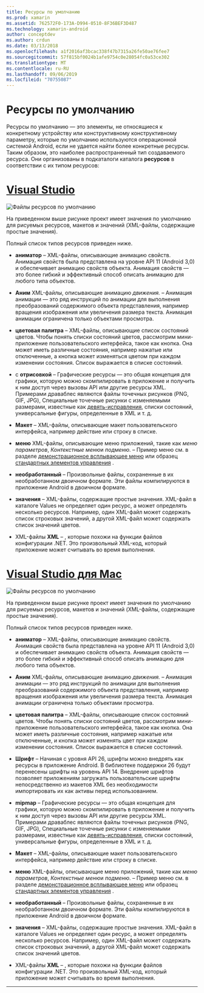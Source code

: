 ```yaml
---
title: Ресурсы по умолчанию
ms.prod: xamarin
ms.assetid: 762572F0-173A-D994-0510-8F36BEF3D487
ms.technology: xamarin-android
author: conceptdev
ms.author: crdun
ms.date: 03/13/2018
ms.openlocfilehash: a1f2016af3bcac338f47b7315a26fe50ae76fee7
ms.sourcegitcommit: 57f815bf0024b1afe9754c0e28054fc0a53ce302
ms.translationtype: MT
ms.contentlocale: ru-RU
ms.lasthandoff: 09/06/2019
ms.locfileid: "70755087"
---
```

# <a name="default-resources"></a>Ресурсы по умолчанию

Ресурсы по умолчанию — это элементы, не относящиеся к конкретному устройству или конструктивному конструктивному параметру, которые по умолчанию используются операционной системой Android, если не удается найти более конкретные ресурсы. Таким образом, это наиболее распространенный тип создаваемого ресурса. Они организованы в подкаталоги каталога **ресурсов** в соответствии с их типом ресурсов:

# <a name="visual-studiotabwindows"></a>[Visual Studio](#tab/windows)

![Файлы ресурсов по умолчанию](default-resources-images/01-resource-files-vs.png)

На приведенном выше рисунке проект имеет значения по умолчанию для рисуемых ресурсов, макетов и значений (XML-файлы, содержащие простые значения).

Полный список типов ресурсов приведен ниже.

- **аниматор** &ndash; XML-файлы, описывающие анимацию свойств.
   Анимация свойств была представлена на уровне API 11 (Android 3,0) и обеспечивает анимацию свойств объекта. Анимация свойств — это более гибкий и эффективный способ описать анимацию для любого типа объектов.

- **Аним** XML-файлы, описывающие анимацию *движения.* &ndash; Анимация анимации — это ряд инструкций по анимации для выполнения преобразований содержимого объекта представления, например вращения изображения или увеличения размера текста. Анимация анимации ограничена только объектами просмотра.

- **цветовая палитра** &ndash; XML-файлы, описывающие список состояний цветов. Чтобы понять списки состояний цветов, рассмотрим мини-приложение пользовательского интерфейса, такое как кнопка.
   Она может иметь различные состояния, например нажатые или отключенные, а кнопка может изменяться цветом при каждом изменении состояния. Список выражается в списке состояний.

- с **отрисовкой** &ndash; Графические ресурсы — это общая концепция для графики, которую можно скомпилировать в приложение и получить к ним доступ через вызовы API или другие ресурсы XML.
   Примерами драваблес являются файлы точечных рисунков (PNG, GIF, JPG), Специальные точечные рисунки с изменяемыми размерами, известные как [девять-исправления](https://developer.android.com/guide/topics/graphics/2d-graphics.html#nine-patch), списки состояний, универсальные фигуры, определенные в XML и т. д.

- **Макет** &ndash; XML-файлы, описывающие макет пользовательского интерфейса, например действие или строку в списке.

- **меню** XML-файлы, описывающие меню приложений, такие как *меню параметров*, *Контекстные меню*и *подменю.* &ndash; Пример меню см. в разделе [демонстрационное всплывающее меню](https://docs.microsoft.com/samples/xamarin/monodroid-samples/popupmenudemo) или образец [стандартных элементов управления](https://docs.microsoft.com/samples/xamarin/mobile-samples/standardcontrols/) .

- **необработанный** &ndash; Произвольные файлы, сохраненные в их необработанном двоичном формате. Эти файлы компилируются в приложение Android в двоичном формате.

- **значения** &ndash; XML-файлы, содержащие простые значения. XML-файл в каталоге Values не определяет один ресурс, а может определять несколько ресурсов. Например, один XML-файл может содержать список строковых значений, а другой XML-файл может содержать список значений цветов.

- XML-файлы **XML** &ndash; , которые похожи на функции файлов конфигурации .NET. Это произвольный XML-код, который приложение может считывать во время выполнения.

# <a name="visual-studio-for-mactabmacos"></a>[Visual Studio для Mac](#tab/macos)

![Файлы ресурсов по умолчанию](default-resources-images/01-resource-files-xs.png)

На приведенном выше рисунке проект имеет значения по умолчанию для рисуемых ресурсов, макетов и значений (XML-файлы, содержащие простые значения).

Полный список типов ресурсов приведен ниже.

- **аниматор** &ndash; XML-файлы, описывающие анимацию свойств.
   Анимация свойств была представлена на уровне API 11 (Android 3,0) и обеспечивает анимацию свойств объекта. Анимация свойств — это более гибкий и эффективный способ описать анимацию для любого типа объектов.

- **Аним** XML-файлы, описывающие анимацию *движения.* &ndash; Анимация анимации — это ряд инструкций по анимации для выполнения преобразований содержимого объекта представления, например вращения изображения или увеличения размера текста. Анимация анимации ограничена только объектами просмотра.

- **цветовая палитра** &ndash; XML-файлы, описывающие список состояний цветов. Чтобы понять списки состояний цветов, рассмотрим мини-приложение пользовательского интерфейса, такое как кнопка.
   Она может иметь различные состояния, например нажатые или отключенные, и кнопка может изменять цвет при каждом изменении состояния. Список выражается в списке состояний.

- **Шрифт** &ndash; Начиная с уровня API 26, шрифты можно внедрять как ресурсы в приложение Android. В библиотеке поддержки 26 будут перенесены шрифты на уровень API 14. Внедрение шрифтов позволяет приложениям загружать пользовательские шрифты непосредственно из макетов XML без необходимости импортировать их как активы перед использованием.

- **mipmap** &ndash; Графические ресурсы — это общая концепция для графики, которую можно скомпилировать в приложение и получить к ним доступ через вызовы API или другие ресурсы XML.
   Примерами драваблес являются файлы точечных рисунков (PNG, GIF, JPG), Специальные точечные рисунки с изменяемыми размерами, известные как [девять-исправления](https://developer.android.com/guide/topics/graphics/2d-graphics.html#nine-patch), списки состояний, универсальные фигуры, определенные в XML и т. д.

- **Макет** &ndash; XML-файлы, описывающие макет пользовательского интерфейса, например действие или строку в списке.

- **меню** XML-файлы, описывающие меню приложений, такие как *меню параметров*, *Контекстные меню*и *подменю.* &ndash; Пример меню см. в разделе [демонстрационное всплывающее меню](https://docs.microsoft.com/samples/xamarin/monodroid-samples/popupmenudemo) или образец [стандартных элементов управления](https://docs.microsoft.com/samples/xamarin/mobile-samples/standardcontrols/) .

- **необработанный** &ndash; Произвольные файлы, сохраненные в их необработанном двоичном формате. Эти файлы компилируются в приложение Android в двоичном формате.

- **значения** &ndash; XML-файлы, содержащие простые значения. XML-файл в каталоге Values не определяет один ресурс, а может определять несколько ресурсов. Например, один XML-файл может содержать список строковых значений, а другой XML-файл может содержать список значений цветов.

- XML-файлы **XML** &ndash; , которые похожи на функции файлов конфигурации .NET. Это произвольный XML-код, который приложение может считывать во время выполнения.

-----
